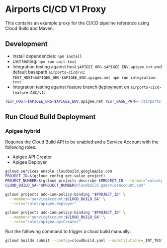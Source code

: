 # Airports CI/CD V1 Proxy

This contains an example proxy for the CI/CD pipeline reference using Cloud Build
and Maven.

## Development

- Install dependencies: `npm install`
- Unit testing: `npm run unit-test`
- Integration testing against host `$APIGEE_ORG-$APIGEE_ENV.apigee.net` and
  default basepath `airports-cicd/v1`:
  `TEST_HOST=$APIGEE_ORG-$APIGEE_ENV.apigee.net npm run integration-test`
- Integration testing against feature branch deployment on
  `airports-cicd-feature-ABC/v1`:

``` sh
TEST_HOST=$APIGEE_ORG-$APIGEE_ENV.apigee.net TEST_BASE_PATH='/airports-cicd-feature-ABC/v1' npm run integration-test
```

## Run Cloud Build Deployment

### Apigee hybrid

Requires the Cloud Build API to be enabled and a Service Account with the
following roles:
  * Apigee API Creator
  * Apigee Deployer

```sh
gcloud services enable cloudbuild.googleapis.com
PROJECT_ID=$(gcloud config get-value project)
PROJECT_NUMBER=$(gcloud projects describe $PROJECT_ID --format="value(projectNumber)")
CLOUD_BUILD_SA="$PROJECT_NUMBER@cloudbuild.gserviceaccount.com"

gcloud projects add-iam-policy-binding "$PROJECT_ID" \
  --member="serviceAccount:$CLOUD_BUILD_SA" \
  --role="roles/apigee.deployer"

gcloud projects add-iam-policy-binding "$PROJECT_ID" \
  --member="serviceAccount:$CLOUD_BUILD_SA" \
  --role="roles/apigee.apiCreator"
```

Run the following command to trigger a cloud build manually:

```sh
gcloud builds submit --config=cloudbuild.yaml --substitutions=_INT_TEST_HOST=api.my-host.example.com,_INT_TEST_BASE_PATH=/airports-cicd/v1
```
